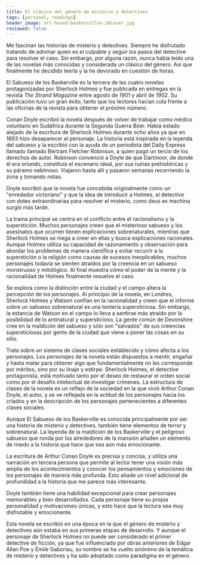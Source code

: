 ```yaml
---
title: El clásico del género de misterio y detectives
tags: [personal, readings]
header_image: art-hound-baskervilles-3dcover.jpg
reviewed: false
---
```

Me fascinan las historias de misterio y detectives. Siempre he disfrutado tratando de adivinar quien es el culpable y seguir los pasos del detective para resolver el caso. Sin embargo, por alguna razón, nunca había leído una de las novelas más conocidas y considerada un clásico del género. Así que finalmente he decidido leerla y la he devorado en cuestión de horas.

El Sabueso de los Baskerville es la tercera de las cuatro novelas protagonizadas por Sherlock Holmes y fue publicada en entregas en la revista *The Strand Magazine* entre agosto de 1901 y abril de 1902. Su publicación tuvo un gran éxito, tanto que los lectores hacían cola frente a las oficinas de la revista para obtener el próximo número.

Conan Doyle escribió la novela después de volver de trabajar como médico voluntario en Sudáfrica durante la Segunda Guerra Bóer. Había estado alejado de la escritura de Sherlock Holmes durante ocho años ya que en 1893 hizo desaparecer al personaje. La historia está inspirada en la leyenda del sabueso y la escribió con la ayuda de un periodista del Daily Express llamado llamado Bertram Fletcher Robinson, a quien pagó un tercio de los derechos de autor. Robinson convenció a Doyle de que Dartmoor, de donde él era oriundo, constituía el escenario ideal, por sus ruinas prehistóricas y su páramo neblinoso. Viajaron hasta allí y pasaron semanas recorriendo la zona y tomando notas. 

Doyle escribió que la novela fue concebida originalmente como un "enredador victoriano" y que la idea de introducir a Holmes, el detective con dotes extraordinarias para resolver el misterio, como deus ex machina surgió más tarde.

La trama principal se centra en el conflicto entre el racionalismo y la superstición. Muchos personajes creen que el misterioso sabueso y los asesinatos que ocurren tienen explicaciones sobrenaturales, mientras que Sherlock Holmes se niega a creer en ellas y busca explicaciones racionales. Aunque Holmes utiliza su capacidad de razonamiento y observación para abordar los problemas de manera científica y evitar recurrir a la superstición o la religión como causas de sucesos inexplicables, muchos personajes todavía se sienten atraídos por la creencia en un sabueso monstruoso y mitológico. Al final muestra cómo el poder de la mente y la racionalidad de Holmes finalmente resuelve el caso.

Se explora cómo la distinción entre la ciudad y el campo altera la percepción de los personajes. Al principio de la novela, en Londres, Sherlock Holmes y Watson confían en la racionalidad y creen que el informe sobre un sabueso sobrenatural es una tontería supersticiosa. Sin embargo, la estancia de Watson en el campo lo lleva a sentirse más atraído por la posibilidad de lo antinatural y supersticioso. La gente común de Devonshire cree en la maldición del sabueso y sólo son "salvados" de sus creencias supersticiosas por gente de la ciudad que viene a poner las cosas en su sitio.

Trata sobre un sistema de clases sociales establecido y cómo afecta a los personajes. Los personajes de la novela están dispuestos a mentir, engañar y hasta matar para obtener algo que fundamentalmente no les corresponde por méritos, sino por su linaje y estirpe. Sherlock Holmes, el detective protagonista, está motivado tanto por el deseo de restaurar el orden social como por el desafío intelectual de investigar crímenes. La estructura de clases de la novela es un reflejo de la sociedad en la que vivió Arthur Conan Doyle, el autor, y se ve reflejada en la actitud de los personajes hacia los criados y en la descripción de los personajes pertenecientes a diferentes clases sociales.

Aunque El Sabueso de los Baskerville es conocida principalmente por ser una historia de misterio y detectives, también tiene elementos de terror y sobrenatural. La leyenda de la maldición de los Baskerville y el peligroso sabueso que ronda por los alrededores de la mansión añaden un elemento de miedo a la historia que hace que sea aún más emocionante. 

La escritura de Arthur Conan Doyle es precisa y concisa, y utiliza una narración en tercera persona que permite al lector tener una visión más amplia de los acontecimientos y conocer los pensamientos y emociones de los personajes de manera más profunda. Esto añade un nivel adicional de profundidad a la historia que me parece más interesante. 

Doyle también tiene una habilidad excepcional para crear personajes memorables y bien desarrollados. Cada personaje tiene su propia personalidad y motivaciones únicas, y esto hace que la lectura sea muy disfrutable y emocionante. 

Esta novela se escribió en una época en la que el género de misterio y detectives aún estaba en sus primeras etapas de desarrollo. Y aunque el personaje de Sherlock Holmes no puede ser considerado el primer detective de ficción, ya que fue influenciado por obras anteriores de Edgar Allan Poe y Émile Gaboriau, su nombre se ha vuelto sinónimo de la temática de misterio y detectives y ha sido adoptado como paradigma en el género.
